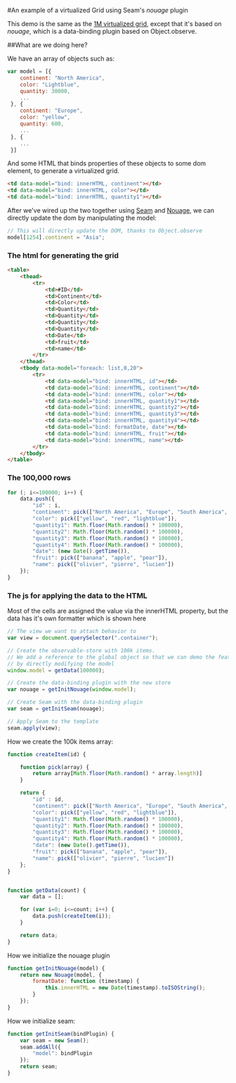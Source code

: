 #An example of a virtualized Grid using Seam's _nouage_ plugin

This demo is the same as the [1M virtualized grid](https://github.com/podefr/data-binding-virtualized-grid), except that it's based on _nouage_, which is a data-binding plugin based on Object.observe.

##What are we doing here?

We have an array of objects such as:

```js
var model = [{ 
    continent: "North America",
    color: "Lightblue",
    quantity: 30000,
    ...
 }, {
    continent: "Europe",
	color: "yellow",
	quantity: 600,
	...
 }, {
    ...
 }]
```

And some HTML that binds properties of these objects to some dom element, to generate a virtualized grid.

```html
<td data-model="bind: innerHTML, continent"></td>
<td data-model="bind: innerHTML, color"></td>
<td data-model="bind: innerHTML, quantity1"></td>
```

After we've wired up the two together using [Seam](https://github.com/flams/seam) and [Nouage](https://github.com/podefr/nouage), we can directly update the dom by manipulating the model:

```js
// This will directly update the DOM, thanks to Object.observe
model[1254].continent = "Asia";
```


### The html for generating the grid

```html
<table>
	<thead>
		<tr>
			<td>#ID</td>
			<td>Continent</td>
			<td>Color</td>
			<td>Quantity</td>
			<td>Quantity</td>
			<td>Quantity</td>
			<td>Quantity</td>
			<td>Date</td>
			<td>fruit</td>
			<td>name</td>
		</tr>
	</thead>
	<tbody data-model="foreach: list,0,20">
		<tr>
			<td data-model="bind: innerHTML, id"></td>
			<td data-model="bind: innerHTML, continent"></td>
			<td data-model="bind: innerHTML, color"></td>
			<td data-model="bind: innerHTML, quantity1"></td>
			<td data-model="bind: innerHTML, quantity2"></td>
			<td data-model="bind: innerHTML, quantity3"></td>
			<td data-model="bind: innerHTML, quantity4"></td>
			<td data-model="bind: formatDate, date"></td>
			<td data-model="bind: innerHTML, fruit"></td>
			<td data-model="bind: innerHTML, name"></td>
		</tr>
	</tbody>
</table>
```

### The 100,000 rows

```js
for (; i<=100000; i++) {
	data.push({
		"id" : i,
		"continent": pick(["North America", "Europe", "South America", "Africa", "Antartica", "Australia", "Asia"]),
		"color": pick(["yellow", "red", "lightblue"]),
		"quantity1": Math.floor(Math.random() * 100000),
		"quantity2": Math.floor(Math.random() * 100000),
		"quantity3": Math.floor(Math.random() * 100000),
		"quantity4": Math.floor(Math.random() * 100000),
		"date": (new Date().getTime()),
		"fruit": pick(["banana", "apple", "pear"]),
		"name": pick(["olivier", "pierre", "lucien"])
	});
}
```

### The js for applying the data to the HTML

Most of the cells are assigned the value via the innerHTML property, but the data has it's own formatter which is shown here

```js
// The view we want to attach behavior to
var view = document.querySelector(".container");

// Create the observable-store with 100k items.
// We add a reference to the global object so that we can demo the feature in the console
// by directly modifying the model
window.model = getData(100000);

// Create the data-binding plugin with the new store
var nouage = getInitNouage(window.model);

// Create Seam with the data-binding plugin
var seam = getInitSeam(nouage);

// Apply Seam to the template
seam.apply(view);
```

How we create the 100k items array:

```js
function createItem(id) {

	function pick(array) {
		return array[Math.floor(Math.random() * array.length)]
	}

	return {
		"id" : id,
		"continent": pick(["North America", "Europe", "South America", "Africa", "Antartica", "Australia", "Asia"]),
		"color": pick(["yellow", "red", "lightblue"]),
		"quantity1": Math.floor(Math.random() * 100000),
		"quantity2": Math.floor(Math.random() * 100000),
		"quantity3": Math.floor(Math.random() * 100000),
		"quantity4": Math.floor(Math.random() * 100000),
		"date": (new Date().getTime()),
		"fruit": pick(["banana", "apple", "pear"]),
		"name": pick(["olivier", "pierre", "lucien"])
	};
}


function getData(count) {
	var data = [];

	for (var i=0; i<=count; i++) {
		data.push(createItem(i));
	}

	return data;
}
```

How we initialize the nouage plugin

```js
function getInitNouage(model) {
	return new Nouage(model, {
		formatDate: function (timestamp) {
			this.innerHTML = new Date(timestamp).toISOString();
		}
	});
}
```

How we initialize seam:

```js
function getInitSeam(bindPlugin) {
	var seam = new Seam();
	seam.addAll({
		"model": bindPlugin
	});
	return seam;
}
```
